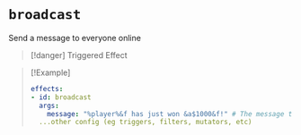# `broadcast`

Send a message to everyone online

> [!danger] Triggered Effect

> [!Example]
> ```yaml
> effects:
> - id: broadcast
>   args:
>     message: "%player%&f has just won &a$1000&f!" # The message to send
>   ...other config (eg triggers, filters, mutators, etc)
> ```
